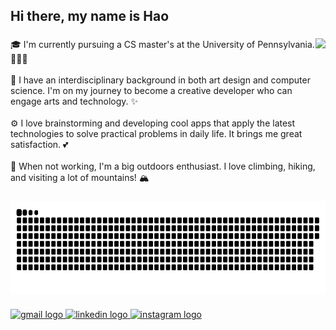 <h2 align="left">Hi there, my name is Hao</h2>


###

<img align="right" height="160" src="https://media.tenor.com/Yb9m-oHU20QAAAAi/%E7%BA%BF%E6%9D%A1%E5%B0%8F%E7%8B%97.gif"  />

<p align="left">🎓 I'm currently pursuing a CS master's at the University of Pennsylvania. 👩🏻‍💻<br><br>🎨 I have an interdisciplinary background in both art design and computer science. I'm on my journey to become a creative developer who can engage arts and technology. ✨<br><br>⚙️ I love brainstorming and developing cool apps that apply the latest technologies to solve practical problems in daily life. It brings me great satisfaction. 💕<br><br>🍏 When not working, I'm a big outdoors enthusiast. I love climbing, hiking, and visiting a lot of mountains! 🏔️</p>

###
<img align="left" height="150" src="https://raw.githubusercontent.com/tanhaow/tanhaow/output/snake.svg" alt="Snake animation" />
<br clear="both">

###
<div align="left">
  <a href="mailto:tanhao@seas.upenn.edu?subject=Connect%20from%20GitHub" target="_blank">
    <img src="https://img.shields.io/static/v1?message=Gmail&logo=gmail&label=&color=D14836&logoColor=white&labelColor=&style=for-the-badge" height="25" alt="gmail logo"  />
  </a>
  <a href="https://www.linkedin.com/in/tan-hao/" target="_blank">
    <img src="https://img.shields.io/static/v1?message=LinkedIn&logo=linkedin&label=&color=0077B5&logoColor=white&labelColor=&style=for-the-badge" height="25" alt="linkedin logo"  />
  </a>
  <a href="https://www.instagram.com/tanhaoww/" target="_blank">
    <img src="https://img.shields.io/static/v1?message=Instagram&logo=instagram&label=&color=E4405F&logoColor=white&labelColor=&style=for-the-badge" height="25" alt="instagram logo"  />
  </a>
</div>

###

